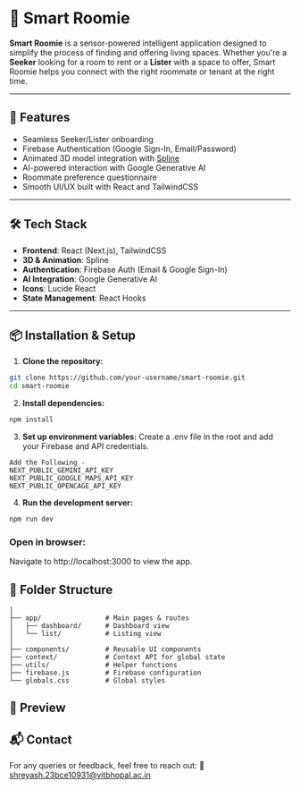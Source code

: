 # 🏡 Smart Roomie

**Smart Roomie** is a sensor-powered intelligent application designed to simplify the process of finding and offering living spaces. Whether you're a **Seeker** looking for a room to rent or a **Lister** with a space to offer, Smart Roomie helps you connect with the right roommate or tenant at the right time.

---

## 🚀 Features

- Seamless Seeker/Lister onboarding
- Firebase Authentication (Google Sign-In, Email/Password)
- Animated 3D model integration with [Spline](https://spline.design/)
- AI-powered interaction with Google Generative AI
- Roommate preference questionnaire
- Smooth UI/UX built with React and TailwindCSS

---

## 🛠️ Tech Stack

- **Frontend**: React (Next.js), TailwindCSS
- **3D & Animation**: Spline
- **Authentication**: Firebase Auth (Email & Google Sign-In)
- **AI Integration**: Google Generative AI
- **Icons**: Lucide React
- **State Management**: React Hooks

---

## 📦 Installation & Setup

1. **Clone the repository:**
```bash
git clone https://github.com/your-username/smart-roomie.git
cd smart-roomie
```
2. **Install dependencies:**
```bash
npm install
```
3. **Set up environment variables:**
Create a .env file in the root and add your Firebase and API credentials.
```
Add the Following - 
NEXT_PUBLIC_GEMINI_API_KEY
NEXT_PUBLIC_GOOGLE_MAPS_API_KEY
NEXT_PUBLIC_OPENCAGE_API_KEY
```
4. **Run the development server:**

```bash
npm run dev
```
### Open in browser:
Navigate to http://localhost:3000 to view the app.

## 📁 Folder Structure
```
│
├── app/                # Main pages & routes
│   ├── dashboard/      # Dashboard view
│   └── list/           # Listing view
│
├── components/         # Reusable UI components
├── context/            # Context API for global state
├── utils/              # Helper functions
├── firebase.js         # Firebase configuration
└── globals.css         # Global styles
```
## 📸 Preview

## 📬 Contact
For any queries or feedback, feel free to reach out:
📧 shreyash.23bce10931@vitbhopal.ac.in
